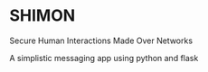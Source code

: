# SHIMON
Secure Human Interactions Made Over Networks

A simplistic messaging app using python and flask